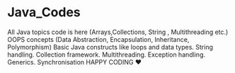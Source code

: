# Java_Codes
All Java topics code is here (Arrays,Collections, String , Multithreading etc.)
OOPS concepts (Data Abstraction, Encapsulation, Inheritance, Polymorphism)
Basic Java constructs like loops and data types.
String handling.
Collection framework.
Multithreading.
Exception handling.
Generics.
Synchronisation
                               HAPPY CODING ♥
